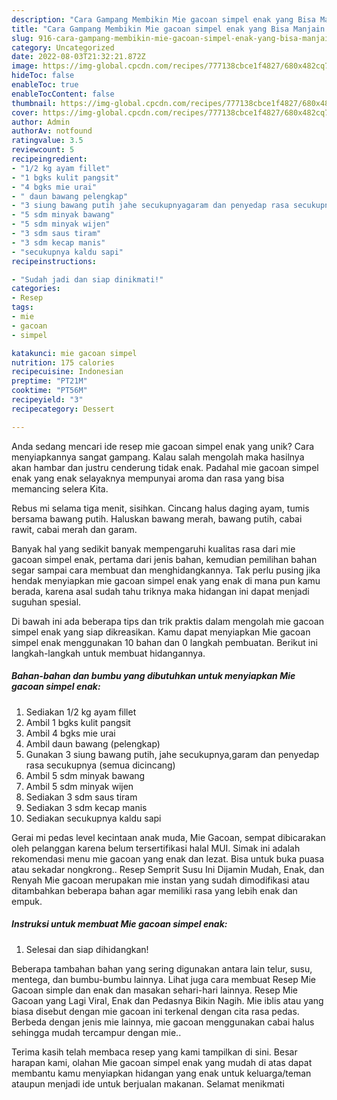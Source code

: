 ```yaml
---
description: "Cara Gampang Membikin Mie gacoan simpel enak yang Bisa Manjain Lidah"
title: "Cara Gampang Membikin Mie gacoan simpel enak yang Bisa Manjain Lidah"
slug: 916-cara-gampang-membikin-mie-gacoan-simpel-enak-yang-bisa-manjain-lidah
category: Uncategorized
date: 2022-08-03T21:32:21.872Z
image: https://img-global.cpcdn.com/recipes/777138cbce1f4827/680x482cq70/mie-gacoan-simpel-enak-foto-resep-utama.jpg
hideToc: false
enableToc: true
enableTocContent: false
thumbnail: https://img-global.cpcdn.com/recipes/777138cbce1f4827/680x482cq70/mie-gacoan-simpel-enak-foto-resep-utama.jpg
cover: https://img-global.cpcdn.com/recipes/777138cbce1f4827/680x482cq70/mie-gacoan-simpel-enak-foto-resep-utama.jpg
author: Admin
authorAv: notfound
ratingvalue: 3.5
reviewcount: 5
recipeingredient:
- "1/2 kg ayam fillet"
- "1 bgks kulit pangsit"
- "4 bgks mie urai"
- " daun bawang pelengkap"
- "3 siung bawang putih jahe secukupnyagaram dan penyedap rasa secukupnya semua dicincang"
- "5 sdm minyak bawang"
- "5 sdm minyak wijen"
- "3 sdm saus tiram"
- "3 sdm kecap manis"
- "secukupnya kaldu sapi"
recipeinstructions:

- "Sudah jadi dan siap dinikmati!"
categories:
- Resep
tags:
- mie
- gacoan
- simpel

katakunci: mie gacoan simpel 
nutrition: 175 calories
recipecuisine: Indonesian
preptime: "PT21M"
cooktime: "PT56M"
recipeyield: "3"
recipecategory: Dessert

---
```





Anda sedang mencari ide resep mie gacoan simpel enak yang unik? Cara menyiapkannya sangat gampang. Kalau salah mengolah maka hasilnya akan hambar dan justru cenderung tidak enak. Padahal mie gacoan simpel enak yang enak selayaknya mempunyai aroma dan rasa yang bisa memancing selera Kita.





Rebus mi selama tiga menit, sisihkan. Cincang halus daging ayam, tumis bersama bawang putih. Haluskan bawang merah, bawang putih, cabai rawit, cabai merah dan garam.

Banyak hal yang sedikit banyak mempengaruhi kualitas rasa dari mie gacoan simpel enak, pertama dari jenis bahan, kemudian pemilihan bahan segar sampai cara membuat dan menghidangkannya. Tak perlu pusing jika hendak menyiapkan mie gacoan simpel enak yang enak di mana pun kamu berada, karena asal sudah tahu triknya maka hidangan ini dapat menjadi suguhan spesial.






Di bawah ini ada beberapa tips dan trik praktis dalam mengolah mie gacoan simpel enak yang siap dikreasikan. Kamu dapat menyiapkan Mie gacoan simpel enak menggunakan 10 bahan dan 0 langkah pembuatan. Berikut ini langkah-langkah untuk membuat hidangannya.

<!--inarticleads1-->

##### Bahan-bahan dan bumbu yang dibutuhkan untuk menyiapkan Mie gacoan simpel enak:

1. Sediakan 1/2 kg ayam fillet
1. Ambil 1 bgks kulit pangsit
1. Ambil 4 bgks mie urai
1. Ambil  daun bawang (pelengkap)
1. Gunakan 3 siung bawang putih, jahe secukupnya,garam dan penyedap rasa secukupnya (semua dicincang)
1. Ambil 5 sdm minyak bawang
1. Ambil 5 sdm minyak wijen
1. Sediakan 3 sdm saus tiram
1. Sediakan 3 sdm kecap manis
1. Sediakan secukupnya kaldu sapi


Gerai mi pedas level kecintaan anak muda, Mie Gacoan, sempat dibicarakan oleh pelanggan karena belum tersertifikasi halal MUI. Simak ini adalah rekomendasi menu mie gacoan yang enak dan lezat. Bisa untuk buka puasa atau sekadar nongkrong.. Resep Semprit Susu Ini Dijamin Mudah, Enak, dan Renyah Mie gacoan merupakan mie instan yang sudah dimodifikasi atau ditambahkan beberapa bahan agar memiliki rasa yang lebih enak dan empuk. 

<!--inarticleads2-->

##### Instruksi untuk membuat Mie gacoan simpel enak:


1. Selesai dan siap dihidangkan!

Beberapa tambahan bahan yang sering digunakan antara lain telur, susu, mentega, dan bumbu-bumbu lainnya. Lihat juga cara membuat Resep Mie Gacoan simple dan enak dan masakan sehari-hari lainnya. Resep Mie Gacoan yang Lagi Viral, Enak dan Pedasnya Bikin Nagih. Mie iblis atau yang biasa disebut dengan mie gacoan ini terkenal dengan cita rasa pedas. Berbeda dengan jenis mie lainnya, mie gacoan menggunakan cabai halus sehingga mudah tercampur dengan mie.. 

Terima kasih telah membaca resep yang kami tampilkan di sini. Besar harapan kami, olahan Mie gacoan simpel enak yang mudah di atas dapat membantu kamu menyiapkan hidangan yang enak untuk keluarga/teman ataupun menjadi ide untuk berjualan makanan. Selamat menikmati
